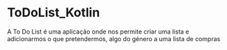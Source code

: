 # ToDoList_Kotlin
A To Do List é uma aplicação onde nos permite criar uma lista e adicionarmos o que pretendermos, algo do género a uma lista de compras
